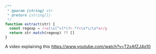 
```js

/**
 * @param {string} str
 * @return {string[]}
 */
function extract(str) {
  const regexp = /<a(\s[^>]*)?>.*?<\s*\/\s*a>/g
  return str.match(regexp) ?? []
}
```

A video explaining this https://www.youtube.com/watch?v=T2xAfZJ4o10
